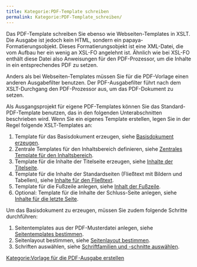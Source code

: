 ```yaml
---
title: Kategorie:PDF-Template schreiben
permalink: Kategorie:PDF-Template_schreiben/
---
```


Das PDF-Template schreiben Sie ebenso wie Webseiten-Templates in XSLT. Die Ausgabe ist jedoch kein HTML, sondern ein papaya-Formatierungsobjekt. Dieses Formatierungsobjekt ist eine XML-Datei, die vom Aufbau her ein wenig an XSL-FO angelehnt ist. Ähnlich wie bei XSL-FO enthält diese Datei also Anweisungen für den PDF-Prozessor, um die Inhalte in ein entsprechendes PDF zu setzen.

Anders als bei Webseiten-Templates müssen Sie für die PDF-Vorlage einen anderen Ausgabefilter benutzen. Der PDF-Ausgabefilter führt nach dem XSLT-Durchgang den PDF-Prozessor aus, um das PDF-Dokument zu setzen.

Als Ausgangsprojekt für eigene PDF-Templates können Sie das Standard-PDF-Template benutzen, das in den folgenden Unterabschnitten beschrieben wird. Wenn Sie ein eigenes Template erstellen, legen Sie in der Regel folgende XSLT-Templates an:

1.  Template für das Basisdokument erzeugen, siehe [Basisdokument erzeugen](/Basisdokument_erzeugen.md).
2.  Zentrale Templates für den Inhaltsbereich definieren, siehe [Zentrales Template für den Inhaltsbereich](/Zentrales_Template_für_den_Inhaltsbereich.md).
3.  Template für die Inhalte der Titelseite erzeugen, siehe [Inhalte der Titelseite](/Inhalte_der_Titelseite.md).
4.  Template für die Inhalte der Standardseiten (Fließtext mit Bildern und Tabellen), siehe [Inhalte für den Fließtext](/Inhalte_für_den_Fließtext.md).
5.  Template für die Fußzeile anlegen, siehe [Inhalt der Fußzeile](/Inhalt_der_Fußzeile.md).
6.  Optional: Template für die Inhalte der Schluss-Seite anlegen, siehe [Inhalte für die letzte Seite](/Inhalte_für_die_letzte_Seite.md).

Um das Basisdokument zu erzeugen, müssen Sie zudem folgende Schritte durchführen:

1.  Seitentemplates aus der PDF-Musterdatei anlegen, siehe [Seitentemplates bestimmen](/Seitentemplates_bestimmen.md).
2.  Seitenlayout bestimmen, siehe [Seitenlayout bestimmen](/Seitenlayout_bestimmen.md).
3.  Schriften auswählen, siehe [Schriftfamilien und -schnitte auswählen](/Schriftfamilien_und_-schnitte_auswählen.md).

[Kategorie:Vorlage für die PDF-Ausgabe erstellen](export_de/Kategorie:Vorlage_für_die_PDF-Ausgabe_erstellen.md)